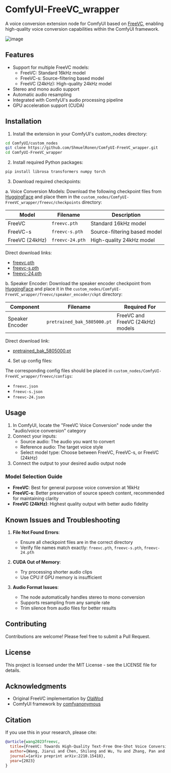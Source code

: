 # ComfyUI-FreeVC_wrapper

A voice conversion extension node for ComfyUI based on [FreeVC](https://github.com/OlaWod/FreeVC), enabling high-quality voice conversion capabilities within the ComfyUI framework.

![image](https://github.com/user-attachments/assets/f4d2ef79-7910-4064-9813-3a628d589284)


## Features

- Support for multiple FreeVC models:
  - FreeVC: Standard 16kHz model
  - FreeVC-s: Source-filtering based model
  - FreeVC (24kHz): High-quality 24kHz model
- Stereo and mono audio support
- Automatic audio resampling
- Integrated with ComfyUI's audio processing pipeline
- GPU acceleration support (CUDA)

## Installation

1. Install the extension in your ComfyUI's custom_nodes directory:
```bash
cd ComfyUI/custom_nodes
git clone https://github.com/ShmuelRonen/ComfyUI-FreeVC_wrapper.git
cd ComfyUI-FreeVC_wrapper
```

2. Install required Python packages:
```bash
pip install librosa transformers numpy torch
```

3. Download required checkpoints:

a. Voice Conversion Models:
Download the following checkpoint files from [HuggingFace](https://huggingface.co/spaces/OlaWod/FreeVC/tree/main/checkpoints) and place them in the `custom_nodes/ComfyUI-FreeVC_wrapper/freevc/checkpoints` directory:

| Model | Filename | Description |
|-------|----------|-------------|
| FreeVC | `freevc.pth` | Standard 16kHz model |
| FreeVC-s | `freevc-s.pth` | Source-filtering based model |
| FreeVC (24kHz) | `freevc-24.pth` | High-quality 24kHz model |

Direct download links:
- [freevc.pth](https://huggingface.co/spaces/OlaWod/FreeVC/resolve/main/checkpoints/freevc.pth)
- [freevc-s.pth](https://huggingface.co/spaces/OlaWod/FreeVC/resolve/main/checkpoints/freevc-s.pth)
- [freevc-24.pth](https://huggingface.co/spaces/OlaWod/FreeVC/resolve/main/checkpoints/freevc-24.pth)

b. Speaker Encoder:
Download the speaker encoder checkpoint from [HuggingFace](https://huggingface.co/spaces/OlaWod/FreeVC/tree/main/speaker_encoder/ckpt) and place it in the `custom_nodes/ComfyUI-FreeVC_wrapper/freevc/speaker_encoder/ckpt` directory:

| Component | Filename | Required For |
|-----------|----------|--------------|
| Speaker Encoder | `pretrained_bak_5805000.pt` | FreeVC and FreeVC (24kHz) models |

Direct download link:
- [pretrained_bak_5805000.pt](https://huggingface.co/spaces/OlaWod/FreeVC/resolve/main/speaker_encoder/ckpt/pretrained_bak_5805000.pt)

4. Set up config files:

The corresponding config files should be placed in `custom_nodes/ComfyUI-FreeVC_wrapper/freevc/configs`:
- `freevc.json`
- `freevc-s.json`
- `freevc-24.json`

## Usage

1. In ComfyUI, locate the "FreeVC Voice Conversion" node under the "audio/voice conversion" category
2. Connect your inputs:
   - Source audio: The audio you want to convert
   - Reference audio: The target voice style
   - Select model type: Choose between FreeVC, FreeVC-s, or FreeVC (24kHz)
3. Connect the output to your desired audio output node

### Model Selection Guide

- **FreeVC**: Best for general purpose voice conversion at 16kHz
- **FreeVC-s**: Better preservation of source speech content, recommended for maintaining clarity
- **FreeVC (24kHz)**: Highest quality output with better audio fidelity

## Known Issues and Troubleshooting

1. **File Not Found Errors**:
   - Ensure all checkpoint files are in the correct directory
   - Verify file names match exactly: `freevc.pth`, `freevc-s.pth`, `freevc-24.pth`

2. **CUDA Out of Memory**:
   - Try processing shorter audio clips
   - Use CPU if GPU memory is insufficient

3. **Audio Format Issues**:
   - The node automatically handles stereo to mono conversion
   - Supports resampling from any sample rate
   - Trim silence from audio files for better results

## Contributing

Contributions are welcome! Please feel free to submit a Pull Request.

## License

This project is licensed under the MIT License - see the LICENSE file for details.

## Acknowledgments

- Original FreeVC implementation by [OlaWod](https://github.com/OlaWod/FreeVC)
- ComfyUI framework by [comfyanonymous](https://github.com/comfyanonymous/ComfyUI)

## Citation

If you use this in your research, please cite:
```bibtex
@article{wang2023freevc,
  title={FreeVC: Towards High-Quality Text-Free One-Shot Voice Conversion},
  author={Wang, Jiarui and Chen, Shilong and Wu, Yu and Zhang, Pan and Xie, Lei},
  journal={arXiv preprint arXiv:2210.15418},
  year={2023}
}
```
